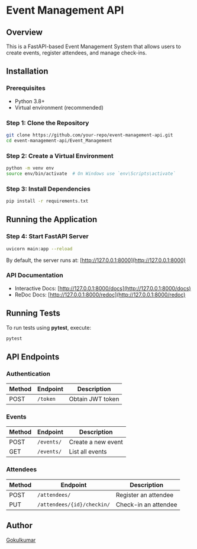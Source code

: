 # Event Management API

## Overview
This is a FastAPI-based Event Management System that allows users to create events, register attendees, and manage check-ins.


## Installation

### Prerequisites
- Python 3.8+
- Virtual environment (recommended)

### Step 1: Clone the Repository
```sh
git clone https://github.com/your-repo/event-management-api.git
cd event-management-api/Event_Management
```

### Step 2: Create a Virtual Environment
```sh
python -m venv env
source env/bin/activate  # On Windows use `env\Scripts\activate`
```

### Step 3: Install Dependencies
```sh
pip install -r requirements.txt
```

## Running the Application

### Step 4: Start FastAPI Server
```sh
uvicorn main:app --reload
```
By default, the server runs at: [http://127.0.0.1:8000](http://127.0.0.1:8000)

### API Documentation
- Interactive Docs: [http://127.0.0.1:8000/docs](http://127.0.0.1:8000/docs)
- ReDoc Docs: [http://127.0.0.1:8000/redoc](http://127.0.0.1:8000/redoc)

## Running Tests
To run tests using **pytest**, execute:
```sh
pytest
```

## API Endpoints

### Authentication
| Method | Endpoint   | Description  |
|--------|-----------|--------------|
| POST   | `/token`  | Obtain JWT token |

### Events
| Method | Endpoint         | Description  |
|--------|-----------------|--------------|
| POST   | `/events/`       | Create a new event |
| GET    | `/events/`       | List all events |

### Attendees
| Method | Endpoint             | Description  |
|--------|----------------------|--------------|
| POST   | `/attendees/`        | Register an attendee |
| PUT    | `/attendees/{id}/checkin/` | Check-in an attendee |



## Author
[Gokulkumar](https://github.com/gokulkumar0209)

